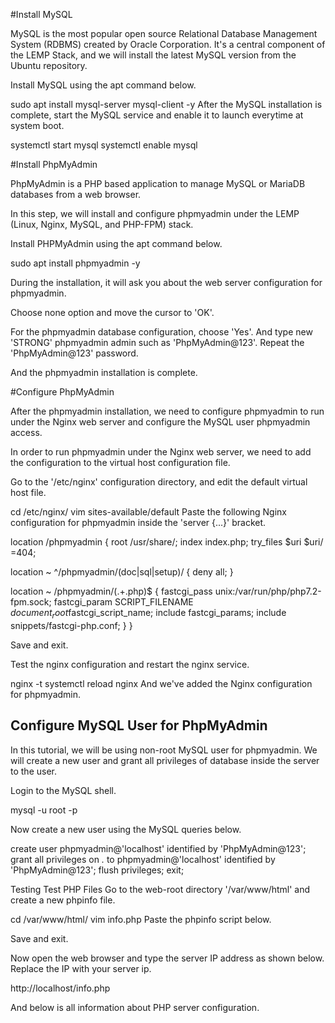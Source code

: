 

#Install MySQL

MySQL is the most popular open source Relational Database Management System (RDBMS) created by Oracle Corporation. It's a central component of the LEMP Stack, and we will install the latest MySQL version from the Ubuntu repository.

Install MySQL using the apt command below.

sudo apt install mysql-server mysql-client -y
After the MySQL installation is complete, start the MySQL service and enable it to launch everytime at system boot.

systemctl start mysql
systemctl enable mysql


 
 #Install PhpMyAdmin
 
 
PhpMyAdmin is a PHP based application to manage MySQL or MariaDB databases from a web browser.

In this step, we will install and configure phpmyadmin under the LEMP (Linux, Nginx, MySQL, and PHP-FPM) stack.

Install PHPMyAdmin using the apt command below.

sudo apt install phpmyadmin -y

During the installation, it will ask you about the web server configuration for phpmyadmin.

Choose none option and move the cursor to 'OK'.

For the phpmyadmin database configuration, choose 'Yes'.
And type new 'STRONG' phpmyadmin admin such as 'PhpMyAdmin@123'.
Repeat the 'PhpMyAdmin@123' password.


And the phpmyadmin installation is complete.

#Configure PhpMyAdmin

After the phpmyadmin installation, we need to configure phpmyadmin to run under 
the Nginx web server and configure the MySQL user phpmyadmin access.

In order to run phpmyadmin under the Nginx web server, we need to add the configuration to the virtual host configuration file.

Go to the '/etc/nginx' configuration directory, and edit the default virtual host file.

cd /etc/nginx/
vim sites-available/default
Paste the following Nginx configuration for phpmyadmin inside the 'server {...}' bracket.

location /phpmyadmin {
    root /usr/share/;
    index index.php;
    try_files $uri $uri/ =404;

location ~ ^/phpmyadmin/(doc|sql|setup)/ {
    deny all;
    }

location ~ /phpmyadmin/(.+\.php)$ {
    fastcgi_pass unix:/var/run/php/php7.2-fpm.sock;
    fastcgi_param SCRIPT_FILENAME $document_root$fastcgi_script_name;
    include fastcgi_params;
    include snippets/fastcgi-php.conf;
    }
}


Save and exit.

Test the nginx configuration and restart the nginx service.

nginx -t
systemctl reload nginx
And we've added the Nginx configuration for phpmyadmin.


## Configure MySQL User for PhpMyAdmin

In this tutorial, we will be using non-root MySQL user for phpmyadmin. We will create a new user and grant all privileges of database inside the server to the user.

Login to the MySQL shell.

mysql -u root -p

Now create a new user using the MySQL queries below.

create user phpmyadmin@'localhost' identified by 'PhpMyAdmin@123';
grant all privileges on *.* to phpmyadmin@'localhost' identified by 'PhpMyAdmin@123';
flush privileges;
exit;

Testing
Test PHP Files
Go to the web-root directory '/var/www/html' and create a new phpinfo file.

cd /var/www/html/
vim info.php
Paste the phpinfo script below.

<?php
phpinfo();
?>
Save and exit.

Now open the web browser and type the server IP address as shown below. Replace the IP with your server ip.

http://localhost/info.php

And below is all information about PHP server configuration.







